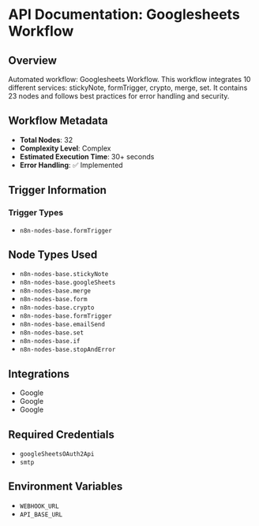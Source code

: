 # API Documentation: Googlesheets Workflow

## Overview
Automated workflow: Googlesheets Workflow. This workflow integrates 10 different services: stickyNote, formTrigger, crypto, merge, set. It contains 23 nodes and follows best practices for error handling and security.

## Workflow Metadata
- **Total Nodes**: 32
- **Complexity Level**: Complex
- **Estimated Execution Time**: 30+ seconds
- **Error Handling**: ✅ Implemented

## Trigger Information
### Trigger Types
- `n8n-nodes-base.formTrigger`

## Node Types Used
- `n8n-nodes-base.stickyNote`
- `n8n-nodes-base.googleSheets`
- `n8n-nodes-base.merge`
- `n8n-nodes-base.form`
- `n8n-nodes-base.crypto`
- `n8n-nodes-base.formTrigger`
- `n8n-nodes-base.emailSend`
- `n8n-nodes-base.set`
- `n8n-nodes-base.if`
- `n8n-nodes-base.stopAndError`

## Integrations
- Google
- Google
- Google

## Required Credentials
- `googleSheetsOAuth2Api`
- `smtp`

## Environment Variables
- `WEBHOOK_URL`
- `API_BASE_URL`

